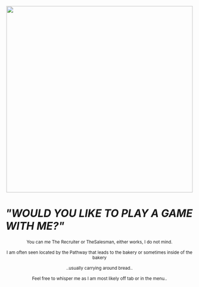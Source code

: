 <p align="center">
<img src="https://static.wikia.nocookie.net/thesquidgame/images/e/ea/GftvNnbWgAAbKid.jpeg/revision/latest/scale-to-width-down/1000?cb=20241227111206" width=500>
<p align="center">
  
# *"WOULD YOU LIKE TO PLAY A GAME WITH ME?"*

<p align="center">
<sub>You can me The Recruiter or TheSalesman, either works, I do not mind. 
<p align="center">
<sub>I am often seen located by the Pathway that leads to the bakery or sometimes inside of the bakery
<p align="center">
<sub>..usually carrying around bread..
<p align="center">
<sub> Feel free to whisper me as I am most likely off tab or in the menu..
